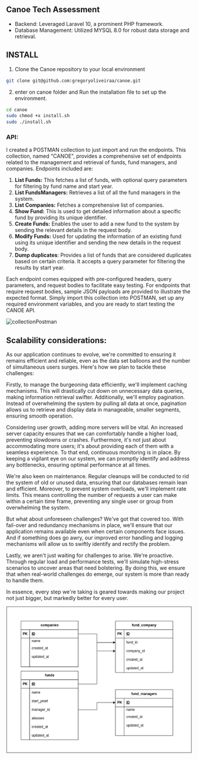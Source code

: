 ## Canoe Tech Assessment

- Backend: Leveraged Laravel 10, a prominent PHP framework.
- Database Management: Utilized MYSQL 8.0 for robust data storage and retrieval.

## INSTALL
1. Clone the Canoe repository to your local environment
```bash
git clone git@github.com:gregoryoliveiraa/canoe.git
```
2. enter on canoe folder and Run the installation file to set up the environment.
```bash
cd canoe
sudo chmod +x install.sh
sudo ./install.sh
```

### API:
I created a POSTMAN collection to just import and run the endpoints. This collection, named "CANOE", provides a comprehensive set of endpoints related to the management and retrieval of funds, fund managers, and companies. Endpoints included are:
1. **List Funds:** This fetches a list of funds, with optional query parameters for filtering by fund name and start year.
2. **List FundsManagers:** Retrieves a list of all the fund managers in the system.
3. **List Companies:** Fetches a comprehensive list of companies.
3. **Show Fund:** This is used to get detailed information about a specific fund by providing its unique identifier.
4. **Create Funds:** Enables the user to add a new fund to the system by sending the relevant details in the request body.
5. **Modify Funds:** Used for updating the information of an existing fund using its unique identifier and sending the new details in the request body.
6. **Dump duplicates**: Provides a list of funds that are considered duplicates based on certain criteria. It accepts a query parameter for filtering the results by start year.

Each endpoint comes equipped with pre-configured headers, query parameters, and request bodies to facilitate easy testing. For endpoints that require request bodies, sample JSON payloads are provided to illustrate the expected format. Simply import this collection into POSTMAN, set up any required environment variables, and you are ready to start testing the CANOE API.

![collectionPostman]([collectionPostman.json](https://github.com/gregoryoliveiraa/canoe/blob/main/collectionPostman.json))

## Scalability considerations:
As our application continues to evolve, we're committed to ensuring it remains efficient and reliable, even as the data set balloons and the number of simultaneous users surges. Here's how we plan to tackle these challenges:

Firstly, to manage the burgeoning data efficiently, we'll implement caching mechanisms. This will drastically cut down on unnecessary data queries, making information retrieval swifter. Additionally, we'll employ pagination. Instead of overwhelming the system by pulling all data at once, pagination allows us to retrieve and display data in manageable, smaller segments, ensuring smooth operation.

Considering user growth, adding more servers will be vital. An increased server capacity ensures that we can comfortably handle a higher load, preventing slowdowns or crashes. Furthermore, it's not just about accommodating more users; it's about providing each of them with a seamless experience. To that end, continuous monitoring is in place. By keeping a vigilant eye on our system, we can promptly identify and address any bottlenecks, ensuring optimal performance at all times.

We're also keen on maintenance. Regular cleanups will be conducted to rid the system of old or unused data, ensuring that our databases remain lean and efficient. Moreover, to prevent system overloads, we'll implement rate limits. This means controlling the number of requests a user can make within a certain time frame, preventing any single user or group from overwhelming the system.

But what about unforeseen challenges? We've got that covered too. With fail-over and redundancy mechanisms in place, we'll ensure that our application remains available even when certain components face issues. And if something does go awry, our improved error handling and logging mechanisms will allow us to swiftly identify and rectify the problem.

Lastly, we aren't just waiting for challenges to arise. We're proactive. Through regular load and performance tests, we'll simulate high-stress scenarios to uncover areas that need bolstering. By doing this, we ensure that when real-world challenges do emerge, our system is more than ready to handle them.

In essence, every step we're taking is geared towards making our project not just bigger, but markedly better for every user.

![ERD](ERD.png)
